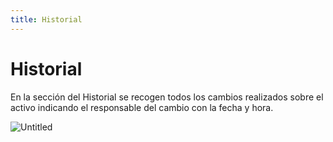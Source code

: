 ```yaml
---
title: Historial
---
```

# Historial

En la sección del Historial se recogen todos los cambios realizados sobre el activo indicando el responsable del cambio con la fecha y hora.

![Untitled](/images/AssetView/History/Main.png)
